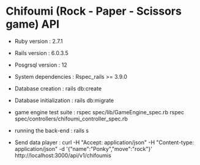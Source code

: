 # Chifoumi (Rock - Paper - Scissors game) API

* Ruby version : 2.7.1
* Rails version : 6.0.3.5
* Posgrsql version : 12

* System dependencies :
  Rspec_rails >= 3.9.0

* Database creation : 
  rails db:create

* Database initialization : 
  rails db:migrate

* game engine test suite :
  rspec spec/lib/GameEngine_spec.rb
  rspec spec/controllers/chifoumi_controller_spec.rb

* running the back-end :
  rails s

* Send data player :
  curl -H "Accept: application/json" -H "Content-type: application/json" -d '{"name":"Ponky","move":"rock"}'  http://localhost:3000/api/v1/chifoumis







